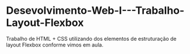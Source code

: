 # Desevolvimento-Web-I---Trabalho-Layout-Flexbox
Trabalho de HTML + CSS utilizando dos elementos de estruturação de layout Flexbox conforme vimos em aula.
